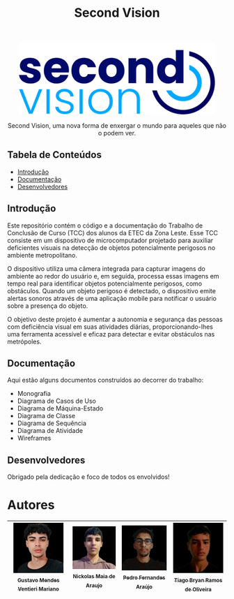 <h1 align="center"> Second Vision </h1> <br>
<p align="center">
  <a href="https://github.com/gustavoventieri/SecondVision">
    <img alt="Second Vision Logo" title="GitPoint" src="imagens-readme/logo.png" width="450">
  </a>
</p>

<p align="center">
  Second Vision, uma nova forma de enxergar o mundo para aqueles que não o podem ver.
</p>

## Tabela de Conteúdos

- [Introdução](#Introdução)
- [Documentação](#Documentação)
- [Desenvolvedores](#Desenvolvedores)



## Introdução

Este repositório contém o código e a documentação do Trabalho de Conclusão de Curso (TCC) dos alunos da ETEC da Zona Leste. Esse TCC consiste em um dispositivo de microcomputador projetado para auxiliar deficientes visuais na detecção de objetos potencialmente perigosos no ambiente metropolitano.

O dispositivo utiliza uma câmera integrada para capturar imagens do ambiente ao redor do usuário e, em seguida, processa essas imagens em tempo real para identificar objetos potencialmente perigosos, como obstáculos. Quando um objeto perigoso é detectado, o dispositivo emite alertas sonoros através de uma aplicação mobile para notificar o usuário sobre a presença do objeto.

O objetivo deste projeto é aumentar a autonomia e segurança das pessoas com deficiência visual em suas atividades diárias, proporcionando-lhes uma ferramenta acessível e eficaz para detectar e evitar obstáculos nas metrópoles.

## Documentação

Aqui estão alguns documentos construídos ao decorrer do trabalho: 

* Monografia
* Diagrama de Casos de Uso
* Diagrama de Máquina-Estado
* Diagrama de Classe
* Diagrama de Sequência
* Diagrama de Atividade
* Wireframes
  
## Desenvolvedores

Obrigado pela dedicação e foco de todos os envolvidos!

# Autores
| [<img src="imagens-readme/gustavo.jpeg" width=115><br><sub>Gustavo Mendes Ventieri Mariano</sub>](https://github.com/gustavoventieri/) |  [<img src="imagens-readme/nickolas.jpeg" width=115><br><sub>Nickolas Maia de Araujo</sub>](https://github.com/nickolss)  |  [<img src="imagens-readme/pedro.jpeg" width=115><br><sub>Pedro Fernandes Araújo</sub>](https://github.com/PedroFAraujo) | [<img src="imagens-readme/tiago.jpeg" width=115><br><sub>Tiago Bryan Ramos de Oliveira</sub>](https://github.com/TiagoBryan) | 
| :---: | :---: | :---: | :---: |
